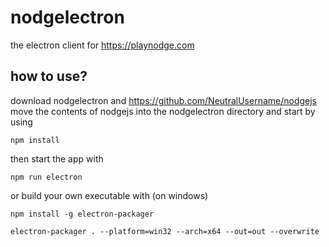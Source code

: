 # nodgelectron

the electron client for https://playnodge.com

## how to use?
download nodgelectron and https://github.com/NeutralUsername/nodgejs 
move the contents of nodgejs into the nodgelectron directory 
and start by using
```
npm install
```
then start the app with
```
npm run electron
```
or build your own executable with (on windows)
```
npm install -g electron-packager
```
```
electron-packager . --platform=win32 --arch=x64 --out=out --overwrite 
```
